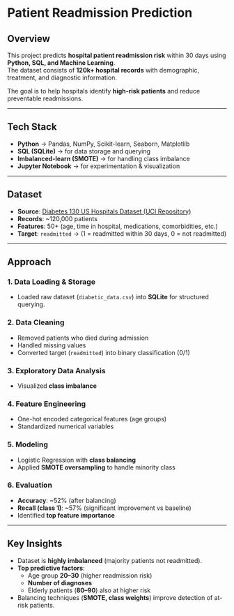 # Patient Readmission Prediction

## Overview
This project predicts **hospital patient readmission risk** within 30 days using **Python, SQL, and Machine Learning**.  
The dataset consists of **120k+ hospital records** with demographic, treatment, and diagnostic information.  

The goal is to help hospitals identify **high-risk patients** and reduce preventable readmissions.  

---

## Tech Stack
- **Python** → Pandas, NumPy, Scikit-learn, Seaborn, Matplotlib  
- **SQL (SQLite)** → for data storage and querying  
- **Imbalanced-learn (SMOTE)** → for handling class imbalance  
- **Jupyter Notebook** → for experimentation & visualization  

---

## Dataset
- **Source**: [Diabetes 130 US Hospitals Dataset (UCI Repository)](https://archive.ics.uci.edu/ml/datasets/diabetes+130-us+hospitals+for+years+1999-2008)  
- **Records**: ~120,000 patients  
- **Features**: 50+ (age, time in hospital, medications, comorbidities, etc.)  
- **Target**: `readmitted` → (1 = readmitted within 30 days, 0 = not readmitted)  

---

## Approach

### 1. Data Loading & Storage  
- Loaded raw dataset (`diabetic_data.csv`) into **SQLite** for structured querying.  

### 2. Data Cleaning  
- Removed patients who died during admission  
- Handled missing values  
- Converted target (`readmitted`) into binary classification (0/1)  

### 3. Exploratory Data Analysis  
- Visualized **class imbalance**  

### 4. Feature Engineering  
- One-hot encoded categorical features (age groups)  
- Standardized numerical variables  

### 5. Modeling  
- Logistic Regression with **class balancing**  
- Applied **SMOTE oversampling** to handle minority class  

### 6. Evaluation  
- **Accuracy**: ~52% (after balancing)  
- **Recall (class 1)**: ~57% (significant improvement vs baseline)  
- Identified **top feature importance**  

---

## Key Insights
- Dataset is **highly imbalanced** (majority patients not readmitted).  
- **Top predictive factors**:  
  - Age group **20–30** (higher readmission risk)  
  - **Number of diagnoses**  
  - Elderly patients (**80–90**) also at higher risk  
- Balancing techniques (**SMOTE, class weights**) improve detection of at-risk patients.  

